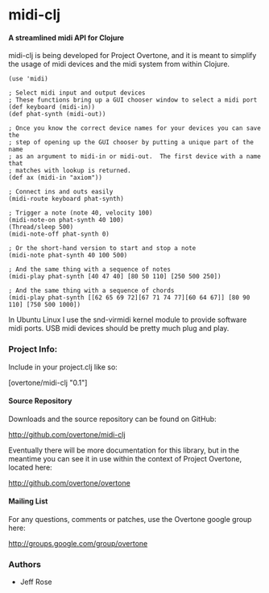   midi-clj
==============

#### A streamlined midi API for Clojure

midi-clj is being developed for Project Overtone, and it is meant to simplify
the usage of midi devices and the midi system from within Clojure.

    (use 'midi)

    ; Select midi input and output devices
    ; These functions bring up a GUI chooser window to select a midi port
    (def keyboard (midi-in))
    (def phat-synth (midi-out))

    ; Once you know the correct device names for your devices you can save the
    ; step of opening up the GUI chooser by putting a unique part of the name
    ; as an argument to midi-in or midi-out.  The first device with a name that
    ; matches with lookup is returned.
    (def ax (midi-in "axiom"))

    ; Connect ins and outs easily
    (midi-route keyboard phat-synth)

    ; Trigger a note (note 40, velocity 100)
    (midi-note-on phat-synth 40 100)
    (Thread/sleep 500)
    (midi-note-off phat-synth 0)

    ; Or the short-hand version to start and stop a note
    (midi-note phat-synth 40 100 500)

    ; And the same thing with a sequence of notes
    (midi-play phat-synth [40 47 40] [80 50 110] [250 500 250])

    ; And the same thing with a sequence of chords
    (midi-play phat-synth [[62 65 69 72][67 71 74 77][60 64 67]] [80 90 110] [750 500 1000])

In Ubuntu Linux I use the snd-virmidi kernel module to provide software midi
ports.  USB midi devices should be pretty much plug and play.


### Project Info:

Include in your project.clj like so:

  [overtone/midi-clj "0.1"]

#### Source Repository
Downloads and the source repository can be found on GitHub:

  http://github.com/overtone/midi-clj

Eventually there will be more documentation for this library, but in the
meantime you can see it in use within the context of Project Overtone, located
here:

  http://github.com/overtone/overtone

#### Mailing List

For any questions, comments or patches, use the Overtone google group here:

http://groups.google.com/group/overtone

### Authors

* Jeff Rose
